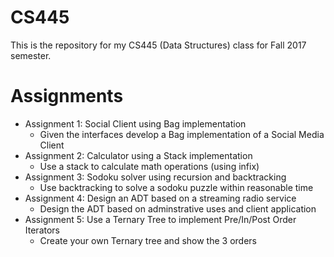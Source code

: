 # CS445

This is the repository for my CS445 (Data Structures) class for Fall 2017 semester.

# Assignments
* Assignment 1: Social Client using Bag implementation
  * Given the interfaces develop a Bag implementation of a Social Media Client
* Assignment 2: Calculator using a Stack implementation
  * Use a stack to calculate math operations (using infix) 
* Assignment 3: Sodoku solver using recursion and backtracking
  * Use backtracking to solve a sodoku puzzle within reasonable time 
* Assignment 4: Design an ADT based on a streaming radio service
  * Design the ADT based on adminstrative uses and client application
* Assignment 5: Use a Ternary Tree to implement Pre/In/Post Order Iterators
  * Create your own Ternary tree and show the 3 orders

